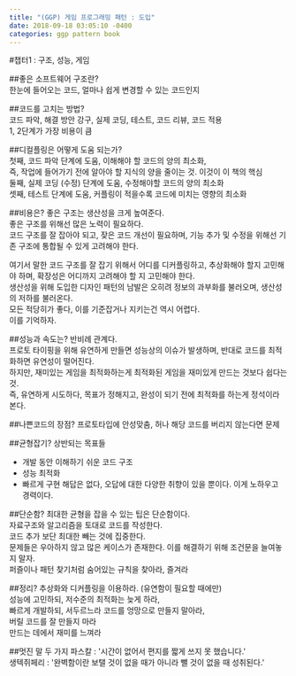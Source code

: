 ```yaml
---
title: "(GGP) 게임 프로그래밍 패턴 : 도입"
date: 2018-09-18 03:05:10 -0400
categories: ggp pattern book
---
```


#챕터1 : 구조, 성능, 게임

##좋은 소프트웨어 구조란?  
한눈에 들어오는 코드, 얼마나 쉽게 변경할 수 있는 코드인지  

##코드를 고치는 방법?  
코드 파악, 해결 방안 강구, 실제 코딩, 테스트, 코드 리뷰, 코드 적용  
1, 2단계가 가장 비용이 큼  

##디컬플링은 어떻게 도움 되는가?  
첫째, 코드 파악 단계에 도움, 이해해야 할 코드의 양의 최소화,  
즉, 작업에 들어가기 전에 알아야 할 지식의 양을 줄이는 것. 이것이 이 책의 핵심  
둘째, 실제 코딩 (수정) 단계에 도움, 수정해야할 코드의 양의 최소화  
셋째, 테스트 단계에 도움, 커플링이 적을수록 코드에 미치는 영향의 최소화  

##비용은?
좋은 구조는 생산성을 크게 높여준다.  
좋은 구조를 위해선 많은 노력이 필요하다.  
코드 구조를 잘 잡아야 되고, 잦은 코드 개선이 필요하며, 기능 추가 및 수정을 위해선 기존 구조에 통합될 수 있게 고려해야 한다.  

여기서 말한 코드 구조를 잘 잡기 위해서 어디를 디커플링하고, 추상화해야 할지 고민해야 하며, 확장성은 어디까지 고려해야 할 지 고민해야 한다.  
생산성을 위해 도입한 디자인 패턴의 남발은 오히려 정보의 과부화를 불러오며, 생산성의 저하를 불러온다.  
모든 적당히가 좋다, 이를 기준잡거나 지키는건 역시 어렵다.   
이를 기억하자.  

##성능과 속도는?
반비례 관계다.  
프로토 타이핑을 위해 유연하게 만들면 성능상의 이슈가 발생하며, 반대로 코드를 최적화하면 유연성이 떨어진다.  
하지만, 재미있는 게임을 최적화하는게 최적화된 게임을 재미있게 만드는 것보다 쉽다는 것.  
즉, 유연하게 시도하다, 목표가 정해지고, 완성이 되기 전에 최적화를 하는게 정석이라 본다.  

##나쁜코드의 장점?
프로토타입에 안성맞춤, 허나 해당 코드를 버리지 않는다면 문제  


##균형잡기?
상반되는 목표들  
- 개발 동안 이해하기 쉬운 코드 구조  
- 성능 최적화
- 빠르게 구현
해답은 없다, 오답에 대한 다양한 취향이 있을 뿐이다. 이게 노하우고 경력이다.  

##단순함?
최대한 균형을 잡을 수 있는 팁은 단순함이다.  
자료구조와 알고리즘을 토대로 코드를 작성한다.  
코드 추가 보단 최대한 빼는 것에 집중한다.  
문제들은 우아하지 않고 많은 케이스가 존재한다. 이를 해결하기 위해 조건문을 늘여놓지 말자.  
퍼즐이나 패턴 찾기처럼 숨어있는 규칙을 찾아라, 즐겨라  

##정리?
추상화와 디커플링을 이용하라. (유연함이 필요할 때에만)  
성능에 고민하되, 저수준의 최적화는 늦게 하라,  
빠르게 개발하되, 서두르느라 코드를 엉망으로 만들지 말아라,  
버릴 코드를 잘 만들지 마라  
만드는 데에서 재미를 느껴라  

##멋진 말 두 가지
파스칼 : '시간이 없어서 편지를 짧게 쓰지 못 했습니다.'  
생텍쥐페리 : '완벽함이란 보탤 것이 없을 때가 아니라 뺄 것이 없을 때 성취된다.'  

